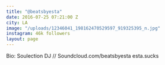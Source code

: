 ```yaml
---
title: "@beatsbyesta"
date: 2016-07-25 07:21:00 Z
city: LA
image: "/uploads/12346041_198162470529597_919325395_n.jpg"
instagram: 46k followers
layout: page
---
```


Bio: Soulection DJ // Soundcloud.com/beatsbyesta esta.sucks